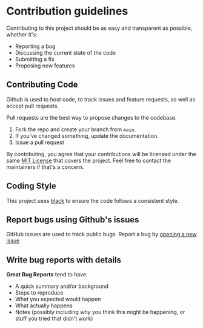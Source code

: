 # Contribution guidelines

Contributing to this project should be as easy and transparent as possible, whether it's:

- Reporting a bug
- Discussing the current state of the code
- Submitting a fix
- Proposing new features

## Contributing Code

Github is used to host code, to track issues and feature requests, as well as accept pull requests.

Pull requests are the best way to propose changes to the codebase.

1. Fork the repo and create your branch from `main`.
2. If you've changed something, update the documentation.
3. Issue a pull request

By contributing, you agree that your contributions will be licensed under the same [MIT License](http://choosealicense.com/licenses/mit/) that covers the project.
Feel free to contact the maintainers if that's a concern.

## Coding Style

This project uses [black](https://github.com/ambv/black) to ensure the code follows a consistent style.

## Report bugs using Github's issues

GitHub issues are used to track public bugs. Report a bug by [opening a new issue](../../issues/new/choose)

## Write bug reports with details

**Great Bug Reports** tend to have:

- A quick summary and/or background
- Steps to reproduce
- What you expected would happen
- What actually happens
- Notes (possibly including why you think this might be happening, or stuff you tried that didn't work)
